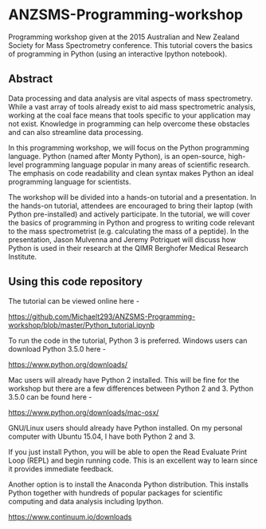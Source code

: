 # ANZSMS-Programming-workshop
Programming workshop given at the 2015 Australian and New Zealand Society for Mass Spectrometry conference. This tutorial covers the basics of programming in Python (using an interactive Ipython notebook). 

## Abstract
Data processing and data analysis are vital aspects of mass spectrometry. While a vast array of tools already exist to aid mass spectrometric analysis, working at the coal face means that tools specific to your application may not exist. Knowledge in programming can help overcome these obstacles and can also streamline data processing.

In this programming workshop, we will focus on the Python programming language. Python (named after Monty Python), is an open-source, high-level programming language popular in many areas of scientific research. The emphasis on code readability and clean syntax makes Python an ideal programming language for scientists.


The workshop will be divided into a hands-on tutorial and a presentation. In the hands-on tutorial, attendees are encouraged to bring their laptop (with Python pre-installed) and actively participate. In the tutorial, we will cover the basics of programming in Python and progress to writing code relevant to the mass spectrometrist (e.g. calculating the mass of a peptide). In the presentation, Jason Mulvenna and Jeremy Potriquet will discuss how Python is used in their research at the QIMR Berghofer Medical Research Institute.

## Using this code repository

The tutorial can be viewed online here -

https://github.com/Michaelt293/ANZSMS-Programming-workshop/blob/master/Python_tutorial.ipynb

To run the code in the tutorial, Python 3 is preferred. Windows users can download Python 3.5.0 here -

https://www.python.org/downloads/

Mac users will already have Python 2 installed. This will be fine for the workshop but there are a few differences between Python 2 and 3. Python 3.5.0 can be found here -

https://www.python.org/downloads/mac-osx/

GNU/Linux users should already have Python installed. On my personal computer with Ubuntu 15.04, I have both Python 2 and 3.

If you just install Python, you will be able to open the Read Evaluate Print Loop (REPL) and begin running code. This is an excellent way to learn since it provides immediate feedback. 

Another option is to install the Anaconda Python distribution. This installs Python together with hundreds of popular packages for scientific computing and data analysis including Ipython.

https://www.continuum.io/downloads
